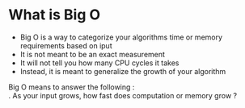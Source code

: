 # What is Big O

+ Big O is a way to categorize your algorithms time or memory requirements based on iput
+ It is not meant to be an exact measurement
+ It will not tell you how many CPU cycles it takes
+ Instead, it is meant to generalize the growth of your algorithm

Big O means to answer the following : <br>
    . As your input grows, how fast does computation or memory grow ?
